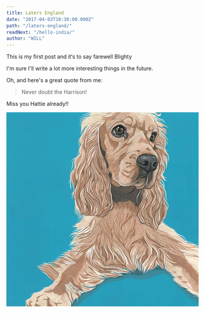 ```yaml
---
title: Laters England
date: "2017-04-03T10:30:00.000Z"
path: "/laters-england/"
readNext: "/hello-india/"
author: "WILL"
---
```


This is my first post and it‘s to say farewell Blighty

I'm sure I'll write a lot more interesting things in the future.

Oh, and here's a great quote from me:

>Never doubt the Harrison!

Miss you Hattie already!!

![Hattie the dog](./hattie.jpg)
